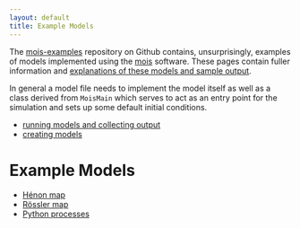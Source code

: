 ```yaml
---
layout: default
title: Example Models
---
```


The [mois-examples](https://github.com/edinburgh-rbm/mois-examples)
repository on Github contains, unsurprisingly, examples of models
implemented using the [mois](/mois) software. These pages contain
fuller information and [explanations of these models and sample
output](#example-models).

In general a model file needs to implement the model itself as
well as a class derived from `MoisMain` which serves to act as
an entry point for the simulation and sets up some default 
initial conditions.

  * [running models and collecting output](running.html)
  * [creating models](models.html)

Example Models
==============


  * [Hénon map](henon)
  * [Rössler map](roessler)
  * [Python processes](python)

